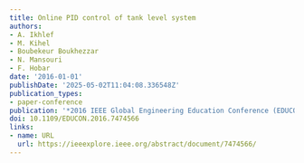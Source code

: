 ```yaml
---
title: Online PID control of tank level system
authors:
- A. Ikhlef
- M. Kihel
- Boubekeur Boukhezzar
- N. Mansouri
- F. Hobar
date: '2016-01-01'
publishDate: '2025-05-02T11:04:08.336548Z'
publication_types:
- paper-conference
publication: '*2016 IEEE Global Engineering Education Conference (EDUCON)*'
doi: 10.1109/EDUCON.2016.7474566
links:
- name: URL
  url: https://ieeexplore.ieee.org/abstract/document/7474566/
---
```

